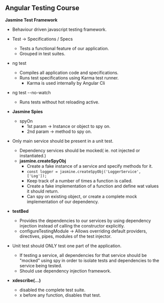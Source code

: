 
## Angular Testing Course
**Jasmine Test Framework**
- Behaviour driven javascript testing framework.
 - Test -> Specifications / Specs
    - Tests a functional feature of our application.
    - Grouped in test suites.
 - ng test 
    - Compiles all application code and specifications.
    - Runs test specifications using Karma test runner.
        - Karma is used internally by Angular Cli 
- ng test --no-watch
    - Runs tests without hot reloading active.
- **Jasmine Spies**
    - spyOn
        - 1st param -> Instance or object to spy on.
        - 2nd param -> method to spy on.
- Only main service should be present in a unit test.
    - Dependency services should be mocked( ie. not injected or instantiated.)
    - **jasmine.createSpyObj**
        - Create a fake instance of a service and specify methods for it.
        - ```const logger = jasmine.createSpyObj('LoggerService', ['Log']);```
        - Keep track of a number of times a function is called.
        - Create a fake implementation of a function and define wat values it should return.
        - Can spy on existing object, or create a complete mock implementation of our dependency.
- **testBed**
    - Provides the dependencies to our services by using dependency injection instead of calling the constructor explicitly.
    - configureTestingModule -> Allows overriding default providers, directives, pipes, modules of the test injector.
    
- Unit test should ONLY test one part of the application.
    - If testing a service, all dependencies for that service should be "mocked" using spy in order to isolate tests and dependencies to the service being tested.
    - Should use dependency injection framework.
- **xdescribe(...)**
    - disabled the complete test suite.
    - x before any function, disables that test.
